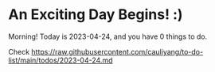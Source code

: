 # An Exciting Day Begins! :)

Morning! Today is 2023-04-24, and you have 0 things to do.

Check https://raw.githubusercontent.com/cauliyang/to-do-list/main/todos/2023-04-24.md